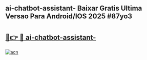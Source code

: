 ## ai-chatbot-assistant- Baixar Gratis Ultima Versao Para Android/IOS 2025 #87yo3

# <h2><a href="https://ainizakaria.my?title=ai-chatbot-assistant-&ref=20M">🔗👉 🔴 ai-chatbot-assistant-</a></h2>

[![acn](https://github.com/user-attachments/assets/0f9c940e-d8b0-45ae-aac7-cd30a18b3e1c)](https://ainizakaria.my?title=ai-chatbot-assistant-&ref=20M)

